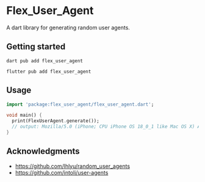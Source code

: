 <!--
This README describes the package. If you publish this package to pub.dev,
this README's contents appear on the landing page for your package.

For information about how to write a good package README, see the guide for
[writing package pages](https://dart.dev/tools/pub/writing-package-pages).

For general information about developing packages, see the Dart guide for
[creating packages](https://dart.dev/guides/libraries/create-packages)
and the Flutter guide for
[developing packages and plugins](https://flutter.dev/to/develop-packages).
-->

# Flex_User_Agent

A dart library for generating random user agents.

## Getting started

```shell
dart pub add flex_user_agent
```

```shell
flutter pub add flex_user_agent
```


## Usage

```dart
import 'package:flex_user_agent/flex_user_agent.dart';

void main() {
  print(FlexUserAgent.generate());
  // output: Mozilla/5.0 (iPhone; CPU iPhone OS 18_0_1 like Mac OS X) AppleWebKit/605.1.15 (KHTML, like Gecko) CriOS/129.0.6668.69 Mobile/15E148 Safari/604.1
}
```

## Acknowledgments

- https://github.com/lhlyu/random_user_agents
- https://github.com/intoli/user-agents
